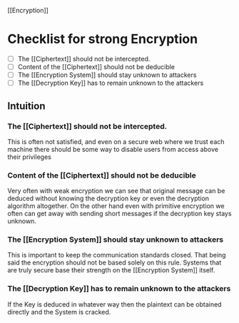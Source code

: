 [[Encryption]]
# Checklist for strong Encryption
- [ ] The [[Ciphertext]] should not be intercepted. 
- [ ] Content of the [[Ciphertext]] should not be deducible
- [ ] The [[Encryption System]] should stay unknown to attackers
- [ ] The [[Decryption Key]] has to remain unknown to the attackers

## Intuition
### The [[Ciphertext]] should not be intercepted. 
This is often not satisfied, and even on a secure web where we trust each machine there should be some way to disable users from access above their privileges

### Content of the [[Ciphertext]] should not be deducible
Very often with weak encryption we can see that original message can be deduced without knowing the decryption key or even the decryption algorithm altogether. 
On the other hand even with primitive encryption we often can get away with sending short messages if the decryption key stays unknown. 

### The [[Encryption System]] should stay unknown to attackers
This is important to keep the communication standards closed. That being said the encryption should not be based solely on this rule. Systems that are truly secure base their strength on the [[Encryption System]] itself.

### The [[Decryption Key]] has to remain unknown to the attackers
If the Key is deduced in whatever way then the plaintext can be obtained directly and the System is cracked.
